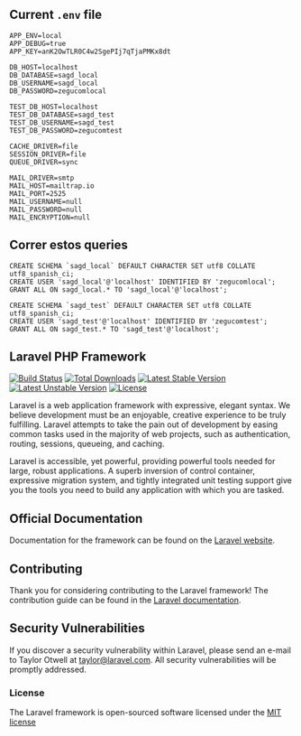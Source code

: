 ## Current `.env` file
```
APP_ENV=local
APP_DEBUG=true
APP_KEY=anK2OwTLR0C4w2SgePIj7qTjaPMKx8dt

DB_HOST=localhost
DB_DATABASE=sagd_local
DB_USERNAME=sagd_local
DB_PASSWORD=zegucomlocal

TEST_DB_HOST=localhost
TEST_DB_DATABASE=sagd_test
TEST_DB_USERNAME=sagd_test
TEST_DB_PASSWORD=zegucomtest

CACHE_DRIVER=file
SESSION_DRIVER=file
QUEUE_DRIVER=sync

MAIL_DRIVER=smtp
MAIL_HOST=mailtrap.io
MAIL_PORT=2525
MAIL_USERNAME=null
MAIL_PASSWORD=null
MAIL_ENCRYPTION=null

```

## Correr estos queries
```
CREATE SCHEMA `sagd_local` DEFAULT CHARACTER SET utf8 COLLATE utf8_spanish_ci;
CREATE USER 'sagd_local'@'localhost' IDENTIFIED BY 'zegucomlocal';
GRANT ALL ON sagd_local.* TO 'sagd_local'@'localhost';

CREATE SCHEMA `sagd_test` DEFAULT CHARACTER SET utf8 COLLATE utf8_spanish_ci;
CREATE USER 'sagd_test'@'localhost' IDENTIFIED BY 'zegucomtest';
GRANT ALL ON sagd_test.* TO 'sagd_test'@'localhost';
```


## Laravel PHP Framework

[![Build Status](https://travis-ci.org/laravel/framework.svg)](https://travis-ci.org/laravel/framework)
[![Total Downloads](https://poser.pugx.org/laravel/framework/d/total.svg)](https://packagist.org/packages/laravel/framework)
[![Latest Stable Version](https://poser.pugx.org/laravel/framework/v/stable.svg)](https://packagist.org/packages/laravel/framework)
[![Latest Unstable Version](https://poser.pugx.org/laravel/framework/v/unstable.svg)](https://packagist.org/packages/laravel/framework)
[![License](https://poser.pugx.org/laravel/framework/license.svg)](https://packagist.org/packages/laravel/framework)

Laravel is a web application framework with expressive, elegant syntax. We believe development must be an enjoyable, creative experience to be truly fulfilling. Laravel attempts to take the pain out of development by easing common tasks used in the majority of web projects, such as authentication, routing, sessions, queueing, and caching.

Laravel is accessible, yet powerful, providing powerful tools needed for large, robust applications. A superb inversion of control container, expressive migration system, and tightly integrated unit testing support give you the tools you need to build any application with which you are tasked.

## Official Documentation

Documentation for the framework can be found on the [Laravel website](http://laravel.com/docs).

## Contributing

Thank you for considering contributing to the Laravel framework! The contribution guide can be found in the [Laravel documentation](http://laravel.com/docs/contributions).

## Security Vulnerabilities

If you discover a security vulnerability within Laravel, please send an e-mail to Taylor Otwell at taylor@laravel.com. All security vulnerabilities will be promptly addressed.

### License

The Laravel framework is open-sourced software licensed under the [MIT license](http://opensource.org/licenses/MIT)

